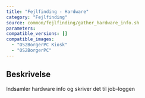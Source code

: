 ```yaml
---
title: "Fejlfinding - Hardware"
category: "Fejlfinding"
source: common/fejlfinding/gather_hardware_info.sh
parameters:
compatible_versions: []
compatible_images:
  - "OS2BorgerPC Kiosk"
  - "OS2BorgerPC"
---
```


## Beskrivelse
Indsamler hardware info og skriver det til job-loggen
